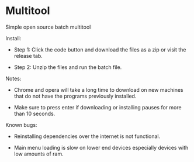 # Multitool
Simple open source batch multitool

Install:

- Step 1: Click the code button and download the files as a zip or visit the release tab.

- Step 2: Unzip the files and run the batch file.

Notes:

- Chrome and opera will take a long time to download on new machines that do not have the programs previously installed.

- Make sure to press enter if downloading or installing pauses for more than 10 seconds.

Known bugs:

- Reinstalling dependencies over the internet is not functional.

- Main menu loading is slow on lower end devices especially devices with low amounts of ram.
